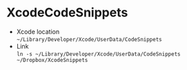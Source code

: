 # XcodeCodeSnippets

- Xcode location  
`~/Library/Developer/Xcode/UserData/CodeSnippets`
- Link  
`ln -s ~/Library/Developer/Xcode/UserData/CodeSnippets ~/Dropbox/XcodeSnippets`
